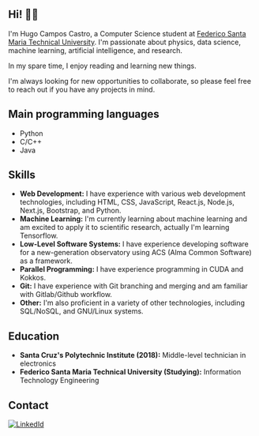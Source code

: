 ## Hi! 🌱😸

I'm Hugo Campos Castro, a Computer Science student at <a href="https://usm.cl/en/home/">Federico Santa Maria Technical University</a>. I'm passionate about physics, data science, machine learning, artificial intelligence, and research.

In my spare time, I enjoy reading and learning new things.

I'm always looking for new opportunities to collaborate, so please feel free to reach out if you have any projects in mind.

## Main programming languages
- Python
- C/C++
- Java

## Skills

* **Web Development:** I have experience with various web development technologies, including HTML, CSS, JavaScript, React.js, Node.js, Next.js, Bootstrap, and Python.
* **Machine Learning:** I'm currently learning about machine learning and am excited to apply it to scientific research, actually I'm learning Tensorflow.
* **Low-Level Software Systems:** I have experience developing software for a new-generation observatory using ACS (Alma Common Software) as a framework.
* **Parallel Programming:** I have experience programming in CUDA and Kokkos.
* **Git:** I have experience with Git branching and merging and am familiar with Gitlab/Github workflow.
* **Other:** I'm also proficient in a variety of other technologies, including SQL/NoSQL, and GNU/Linux systems.

## Education

* **Santa Cruz's Polytechnic Institute (2018):** Middle-level technician in electronics 
* **Federico Santa Maria Technical University (Studying):** Information Technology Engineering

## Contact

[![LinkedId](https://skillicons.dev/icons?i=linkedin)](https://www.linkedin.com/in/uwo-o)
